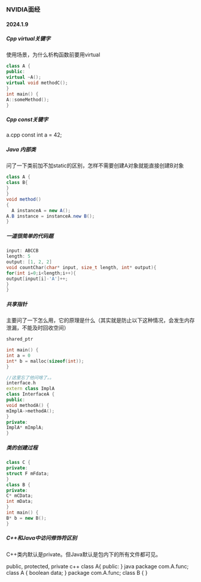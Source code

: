 ### NVIDIA面经

#### 2024.1.9 

##### Cpp virtual关键字

使用场景，为什么析构函数前要用virtual

```cpp
class A {
public:
virtual ~A();
virtual void methodC();
}
int main() {
A::someMethod();
}
```

##### Cpp const关键字

 a.cpp
const int a = 42;

##### Java 内部类

问了一下类前加不加static的区别，怎样不需要创建A对象就能直接创建B对象

```java
class A {
class B{
}
}
void method()
{
  A instanceA = new A();
A.B instance = instanceA.new B();
}
```

##### 一道很简单的代码题

```cpp
input: ABCCB
length: 5
output: [1, 2, 2]
void countChar(char* input, size_t length, int* output){
for(int i=0;i<length;i++){
output[input[i]-'A']++;
}
}
```

##### 共享指针

主要问了一下怎么用，它的原理是什么（其实就是防止以下这种情况，会发生内存泄漏，不能及时回收空间）

```cpp
shared_ptr

int main() {
int a = 0
int* b = malloc(sizeof(int));
}
```

```cpp
//这里忘了他问啥了。。
interface.h
extern class ImplA
class InterfaceA {
public:
void methodA() {
mImplA->methodA();
}
private:
ImplA* mImplA;
}
```

##### 类的创建过程

```cpp
class C {
private:
struct F mFdata;
}
class B {
private:
C* mCData;
int mData;
}
int main() {
B* b = new B();
}
```

##### C++和Java中访问修饰符区别

C++类内默认是private。但Java默认是包内下的所有文件都可见。

public, protected, private
c++
class A{
public:
} 
java
package com.A.func;
class A {
boolean data;
}
package com.A.func;
class B {
}